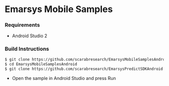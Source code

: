 # Emarsys Mobile Samples

### Requirements
- Android Studio 2

### Build Instructions
```sh
$ git clone https://github.com/scarabresearch/EmarsysMobileSamplesAndroid
$ cd EmarsysMobileSamplesAndroid
$ git clone https://github.com/scarabresearch/EmarsysPredictSDKAndroid
```

* Open the sample in Android Studio and press Run
